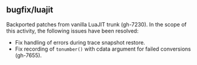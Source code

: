 ## bugfix/luajit

Backported patches from vanilla LuaJIT trunk (gh-7230). In the scope of this
activity, the following issues have been resolved:

* Fix handling of errors during trace snapshot restore.
* Fix recording of `tonumber()` with cdata argument for failed conversions
  (gh-7655).
